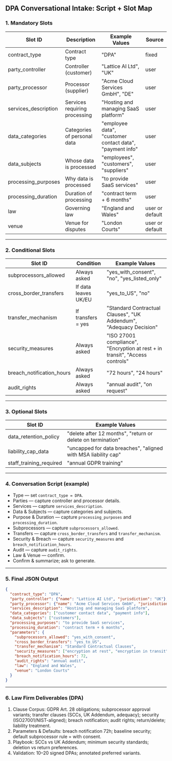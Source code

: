 ## DPA Conversational Intake: Script + Slot Map

### 1. Mandatory Slots

| Slot ID | Description | Example Values | Source |
| --- | --- | --- | --- |
| contract_type | Contract type | "DPA" | fixed |
| party_controller | Controller (customer) | "Lattice AI Ltd", "UK" | user |
| party_processor | Processor (supplier) | "Acme Cloud Services GmbH", "DE" | user |
| services_description | Services requiring processing | "Hosting and managing SaaS platform" | user |
| data_categories | Categories of personal data | "employee data", "customer contact data", "payment info" | user |
| data_subjects | Whose data is processed | "employees", "customers", "suppliers" | user |
| processing_purposes | Why data is processed | "to provide SaaS services" | user |
| processing_duration | Duration of processing | "contract term + 6 months" | user |
| law | Governing law | "England and Wales" | user or default |
| venue | Venue for disputes | "London Courts" | user or default |

---

### 2. Conditional Slots

| Slot ID | Condition | Example Values |
| --- | --- | --- |
| subprocessors_allowed | Always asked | "yes_with_consent", "no", "yes_listed_only" |
| cross_border_transfers | If data leaves UK/EU | "yes_to_US", "no" |
| transfer_mechanism | If transfers = yes | "Standard Contractual Clauses", "UK Addendum", "Adequacy Decision" |
| security_measures | Always asked | "ISO 27001 compliance", "Encryption at rest + in transit", "Access controls" |
| breach_notification_hours | Always asked | "72 hours", "24 hours" |
| audit_rights | Always asked | "annual audit", "on request" |

---

### 3. Optional Slots

| Slot ID | Example Values |
| --- | --- |
| data_retention_policy | "delete after 12 months", "return or delete on termination" |
| liability_cap_data | "uncapped for data breaches", "aligned with MSA liability cap" |
| staff_training_required | "annual GDPR training" |

---

### 4. Conversation Script (example)

- Type — set `contract_type = DPA`.
- Parties — capture controller and processor details.
- Services — capture `services_description`.
- Data & Subjects — capture categories and subjects.
- Purpose & Duration — capture `processing_purposes` and `processing_duration`.
- Subprocessors — capture `subprocessors_allowed`.
- Transfers — capture `cross_border_transfers` and `transfer_mechanism`.
- Security & Breach — capture `security_measures` and `breach_notification_hours`.
- Audit — capture `audit_rights`.
- Law & Venue — confirm.
- Confirm & summarize; ask to generate.

---

### 5. Final JSON Output

```json
{
  "contract_type": "DPA",
  "party_controller": {"name": "Lattice AI Ltd", "jurisdiction": "UK"},
  "party_processor": {"name": "Acme Cloud Services GmbH", "jurisdiction": "DE"},
  "services_description": "Hosting and managing SaaS platform",
  "data_categories": ["customer contact data", "payment info"],
  "data_subjects": ["customers"],
  "processing_purposes": "to provide SaaS services",
  "processing_duration": "contract term + 6 months",
  "parameters": {
    "subprocessors_allowed": "yes_with_consent",
    "cross_border_transfers": "yes_to_US",
    "transfer_mechanism": "Standard Contractual Clauses",
    "security_measures": ["encryption at rest", "encryption in transit", "access controls"],
    "breach_notification_hours": 72,
    "audit_rights": "annual audit",
    "law": "England and Wales",
    "venue": "London Courts"
  }
}
```

---

### 6. Law Firm Deliverables (DPA)
1. Clause Corpus: GDPR Art. 28 obligations; subprocessor approval variants; transfer clauses (SCCs, UK Addendum, adequacy); security (ISO27001/NIST-aligned); breach notification; audit rights; return/delete; liability treatment.
2. Parameters & Defaults: breach notification 72h; baseline security; default subprocessor rule = with consent.
3. Playbook: SCCs vs UK Addendum; minimum security standards; deletion vs return preferences.
4. Validation: 10–20 signed DPAs; annotated preferred variants.
